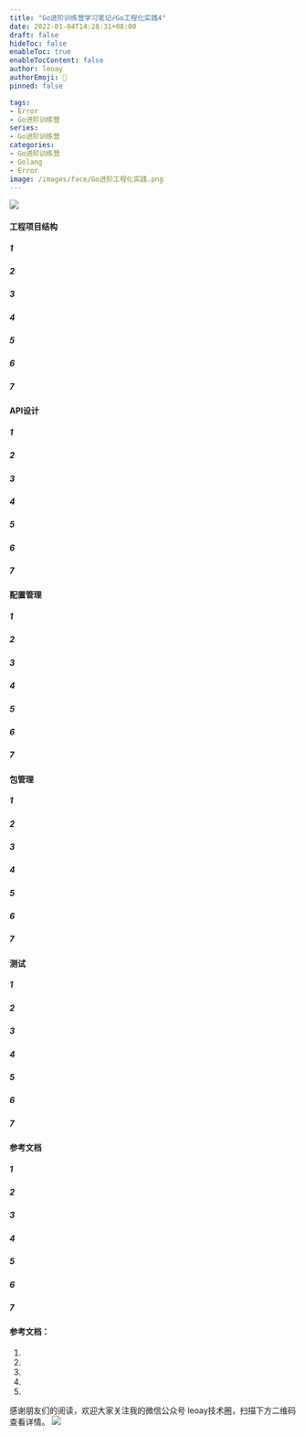 ```yaml
---
title: "Go进阶训练营学习笔记☍Go工程化实践4"
date: 2022-01-04T14:28:31+08:00
draft: false
hideToc: false
enableToc: true
enableTocContent: false
author: leoay
authorEmoji: 🎅
pinned: false

tags:
- Error
- Go进阶训练营
series:
- Go进阶训练营
categories:
- Go进阶训练营
- Golang
- Error
image: /images/face/Go进阶工程化实践.png
---
```


![](https://pic4.zhimg.com/v2-683be6cff5288cd457d0241e4b760c6c)

#### 工程项目结构

##### 1
##### 2
##### 3
##### 4
##### 5
##### 6
##### 7

#### API设计

##### 1
##### 2
##### 3
##### 4
##### 5
##### 6
##### 7

#### 配置管理

##### 1
##### 2
##### 3
##### 4
##### 5
##### 6
##### 7

#### 包管理

##### 1
##### 2
##### 3
##### 4
##### 5
##### 6
##### 7

#### 测试

##### 1
##### 2
##### 3
##### 4
##### 5
##### 6
##### 7

#### 参考文档

##### 1
##### 2
##### 3
##### 4
##### 5
##### 6
##### 7





#### 参考文档：
1. 
2. 
3. 
4. 
5. 


感谢朋友们的阅读，欢迎大家关注我的微信公众号 leoay技术圈，扫描下方二维码查看详情。
![](/images/whoami/leoaytechgzh.jpg)